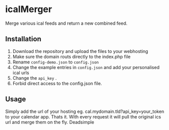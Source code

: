 
# icalMerger
Merge various ical feeds and return a new combined feed.

## Installation

 1. Download the repository and upload the files to your webhosting
 2. Make sure the domain routs directly to the index.php file
 3. Rename `config-demo.json` to `config.json`
 4. Change the example entries in `config.json` and add your personalised ical urls
 5. Change the `api_key` .
 6. Forbid direct access to the config.json file. 

## Usage
Simply add the url of your hosting eg. cal.mydomain.tld?api_key=your_token to your calendar app. Thats it. With every request it will pull the original ics url and merge them on the fly. Deadsimple
